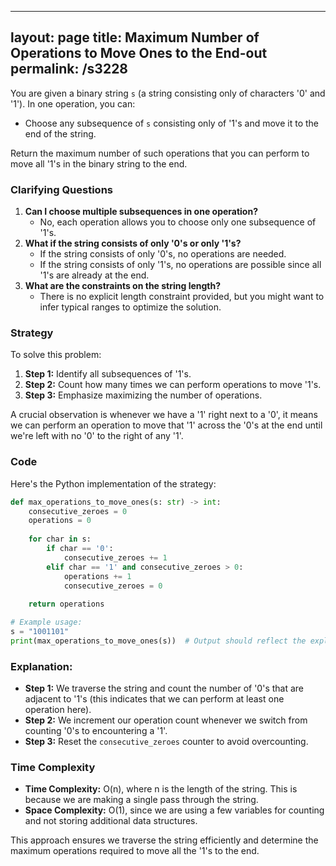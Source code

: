 
---
layout: page
title:  Maximum Number of Operations to Move Ones to the End-out
permalink: /s3228
---
You are given a binary string `s` (a string consisting only of characters '0' and '1'). In one operation, you can:
- Choose any subsequence of `s` consisting only of '1's and move it to the end of the string.

Return the maximum number of such operations that you can perform to move all '1's in the binary string to the end.

### Clarifying Questions
1. **Can I choose multiple subsequences in one operation?**
   - No, each operation allows you to choose only one subsequence of '1's.
2. **What if the string consists of only '0's or only '1's?**
   - If the string consists of only '0's, no operations are needed.
   - If the string consists of only '1's, no operations are possible since all '1's are already at the end.
3. **What are the constraints on the string length?**
   - There is no explicit length constraint provided, but you might want to infer typical ranges to optimize the solution.

### Strategy
To solve this problem:
1. **Step 1:** Identify all subsequences of '1's.
2. **Step 2:** Count how many times we can perform operations to move '1's.
3. **Step 3:** Emphasize maximizing the number of operations.

A crucial observation is whenever we have a '1' right next to a '0', it means we can perform an operation to move that '1' across the '0's at the end until we're left with no '0' to the right of any '1'.

### Code
Here's the Python implementation of the strategy:

```python
def max_operations_to_move_ones(s: str) -> int:
    consecutive_zeroes = 0
    operations = 0
    
    for char in s:
        if char == '0':
            consecutive_zeroes += 1
        elif char == '1' and consecutive_zeroes > 0:
            operations += 1
            consecutive_zeroes = 0
    
    return operations

# Example usage:
s = "1001101"
print(max_operations_to_move_ones(s))  # Output should reflect the explanation
```

### Explanation:
- **Step 1:** We traverse the string and count the number of '0's that are adjacent to '1's (this indicates that we can perform at least one operation here).
- **Step 2:** We increment our operation count whenever we switch from counting '0's to encountering a '1'.
- **Step 3:** Reset the `consecutive_zeroes` counter to avoid overcounting.

### Time Complexity
- **Time Complexity:** O(n), where n is the length of the string. This is because we are making a single pass through the string.
- **Space Complexity:** O(1), since we are using a few variables for counting and not storing additional data structures.

This approach ensures we traverse the string efficiently and determine the maximum operations required to move all the '1's to the end.
